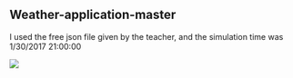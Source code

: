 ## Weather-application-master

I used the free json file given by the teacher, and the simulation time was 1/30/2017 21:00:00

![](weather-application-master.gif)

